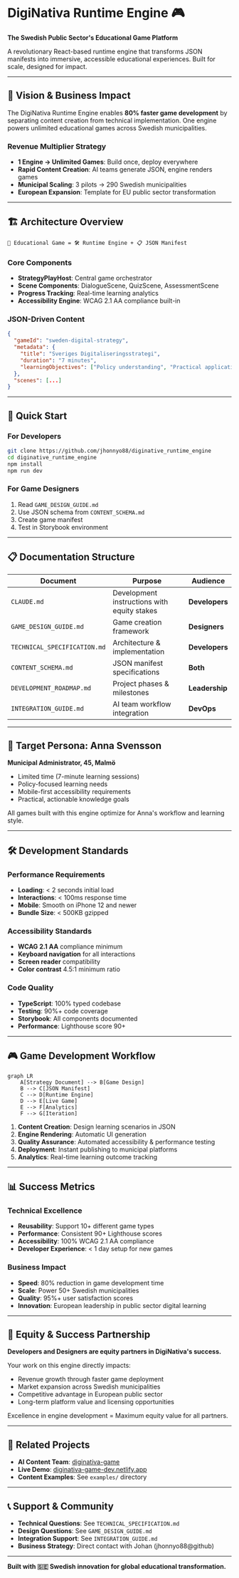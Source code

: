 # DigiNativa Runtime Engine 🎮

**The Swedish Public Sector's Educational Game Platform**

A revolutionary React-based runtime engine that transforms JSON manifests into immersive, accessible educational experiences. Built for scale, designed for impact.

---

## 🎯 Vision & Business Impact

The DigiNativa Runtime Engine enables **80% faster game development** by separating content creation from technical implementation. One engine powers unlimited educational games across Swedish municipalities.

### **Revenue Multiplier Strategy**
- **1 Engine → Unlimited Games**: Build once, deploy everywhere
- **Rapid Content Creation**: AI teams generate JSON, engine renders games
- **Municipal Scaling**: 3 pilots → 290 Swedish municipalities
- **European Expansion**: Template for EU public sector transformation

---

## 🏗️ Architecture Overview

```
📱 Educational Game = 🛠️ Runtime Engine + 📋 JSON Manifest
```

### **Core Components**
- **StrategyPlayHost**: Central game orchestrator
- **Scene Components**: DialogueScene, QuizScene, AssessmentScene
- **Progress Tracking**: Real-time learning analytics
- **Accessibility Engine**: WCAG 2.1 AA compliance built-in

### **JSON-Driven Content**
```json
{
  "gameId": "sweden-digital-strategy",
  "metadata": {
    "title": "Sveriges Digitaliseringsstrategi",
    "duration": "7 minutes",
    "learningObjectives": ["Policy understanding", "Practical application"]
  },
  "scenes": [...]
}
```

---

## 🚀 Quick Start

### **For Developers**
```bash
git clone https://github.com/jhonnyo88/diginative_runtime_engine
cd diginative_runtime_engine
npm install
npm run dev
```

### **For Game Designers**
1. Read `GAME_DESIGN_GUIDE.md`
2. Use JSON schema from `CONTENT_SCHEMA.md`
3. Create game manifest
4. Test in Storybook environment

---

## 📋 Documentation Structure

| Document | Purpose | Audience |
|----------|---------|----------|
| `CLAUDE.md` | Development instructions with equity stakes | **Developers** |
| `GAME_DESIGN_GUIDE.md` | Game creation framework | **Designers** |
| `TECHNICAL_SPECIFICATION.md` | Architecture & implementation | **Developers** |
| `CONTENT_SCHEMA.md` | JSON manifest specifications | **Both** |
| `DEVELOPMENT_ROADMAP.md` | Project phases & milestones | **Leadership** |
| `INTEGRATION_GUIDE.md` | AI team workflow integration | **DevOps** |

---

## 🎯 Target Persona: Anna Svensson

**Municipal Administrator, 45, Malmö**
- Limited time (7-minute learning sessions)
- Policy-focused learning needs
- Mobile-first accessibility requirements
- Practical, actionable knowledge goals

All games built with this engine optimize for Anna's workflow and learning style.

---

## 🛠️ Development Standards

### **Performance Requirements**
- **Loading**: < 2 seconds initial load
- **Interactions**: < 100ms response time
- **Mobile**: Smooth on iPhone 12 and newer
- **Bundle Size**: < 500KB gzipped

### **Accessibility Standards**
- **WCAG 2.1 AA** compliance minimum
- **Keyboard navigation** for all interactions
- **Screen reader** compatibility
- **Color contrast** 4.5:1 minimum ratio

### **Code Quality**
- **TypeScript**: 100% typed codebase
- **Testing**: 90%+ code coverage
- **Storybook**: All components documented
- **Performance**: Lighthouse score 90+

---

## 🎮 Game Development Workflow

```mermaid
graph LR
    A[Strategy Document] --> B[Game Design]
    B --> C[JSON Manifest]
    C --> D[Runtime Engine]
    D --> E[Live Game]
    E --> F[Analytics]
    F --> G[Iteration]
```

1. **Content Creation**: Design learning scenarios in JSON
2. **Engine Rendering**: Automatic UI generation
3. **Quality Assurance**: Automated accessibility & performance testing
4. **Deployment**: Instant publishing to municipal platforms
5. **Analytics**: Real-time learning outcome tracking

---

## 📊 Success Metrics

### **Technical Excellence**
- **Reusability**: Support 10+ different game types
- **Performance**: Consistent 90+ Lighthouse scores
- **Accessibility**: 100% WCAG 2.1 AA compliance
- **Developer Experience**: < 1 day setup for new games

### **Business Impact**
- **Speed**: 80% reduction in game development time
- **Scale**: Power 50+ Swedish municipalities
- **Quality**: 95%+ user satisfaction scores
- **Innovation**: European leadership in public sector digital learning

---

## 🤝 Equity & Success Partnership

**Developers and Designers are equity partners in DigiNativa's success.**

Your work on this engine directly impacts:
- Revenue growth through faster game deployment
- Market expansion across Swedish municipalities
- Competitive advantage in European public sector
- Long-term platform value and licensing opportunities

Excellence in engine development = Maximum equity value for all partners.

---

## 🔗 Related Projects

- **AI Content Team**: [diginativa-game](https://github.com/jhonnyo88/diginativa-game)
- **Live Demo**: [diginativa-game-dev.netlify.app](https://diginativa-game-dev.netlify.app)
- **Content Examples**: See `examples/` directory

---

## 📞 Support & Community

- **Technical Questions**: See `TECHNICAL_SPECIFICATION.md`
- **Design Questions**: See `GAME_DESIGN_GUIDE.md`
- **Integration Support**: See `INTEGRATION_GUIDE.md`
- **Business Strategy**: Direct contact with Johan (jhonnyo88@github)

---

**Built with 🇸🇪 Swedish innovation for global educational transformation.**